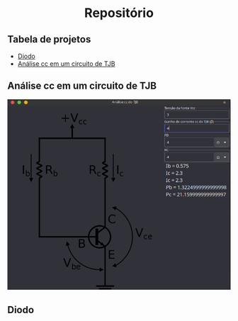 <h1 align="center">Repositório</h1>


## Tabela de projetos


- [Diodo](#diodo)
- [Análise cc em um circuito de TJB](#Análise)


## Análise cc em um circuito de TJB

![screenshot](https://github.com/Ivan05-amga/repositorio/blob/main/Circuito%20tjb/TjbPrint.png)


## Diodo


